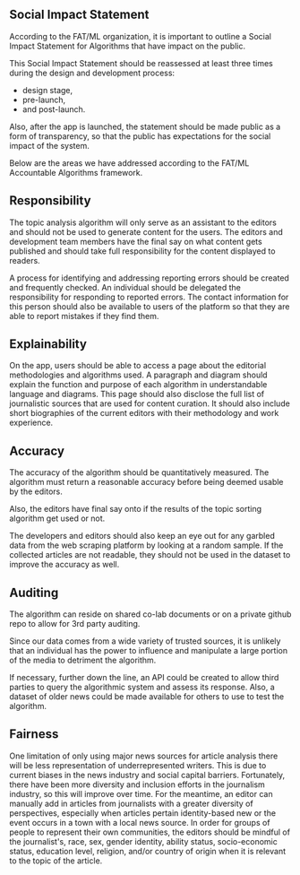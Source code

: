 
## Social Impact Statement

According to the FAT/ML organization, it is important to outline a Social Impact Statement for Algorithms that have impact on the public. 

This Social Impact Statement should be reassessed at least three times during the design and development process:

- design stage,
- pre-launch,
- and post-launch.

Also, after the app is launched, the statement should be made public as a form of transparency, so that the public has expectations for the social impact of the system.

Below are the areas we have addressed according to the FAT/ML Accountable Algorithms framework.

## Responsibility

The topic analysis algorithm will only serve as an assistant to the editors and should not be used to generate content for the users. The editors and development team members have the final say on what content gets published and should take full responsibility for the content displayed to readers.

A process for identifying and addressing reporting errors should be created and frequently checked. An individual should be delegated the responsibility for responding to reported errors. The contact information for this person should also be available to users of the platform so that they are able to report mistakes if they find them.

## Explainability

On the app, users should be able to access a page about the editorial methodologies and algorithms used. A paragraph and diagram should explain the function and purpose of each algorithm in understandable language and diagrams. This page should also disclose the full list of journalistic sources that are used for content curation. It should also include short biographies of the current editors with their methodology and work experience.

## Accuracy

The accuracy of the algorithm should be quantitatively measured. The algorithm must return a reasonable accuracy before being deemed usable by the editors.

Also, the editors have final say onto if the results of the topic sorting algorithm get used or not. 

The developers and editors should also keep an eye out for any garbled data from the web scraping platform by looking at a random sample. If the collected articles are not readable, they should not be used in the dataset to improve the accuracy as well.  

## Auditing

The algorithm can reside on shared co-lab documents or on a private github repo to allow for 3rd party auditing.

Since our data comes from a wide variety of trusted sources, it is unlikely that an individual has the power to influence and manipulate a large portion of the media to detriment the algorithm.

If necessary, further down the line, an API could be created to allow third parties to query the algorithmic system and assess its response. Also, a dataset of older news could be made available for others to use to test the algorithm.

## Fairness

One limitation of only using major news sources for article analysis there will be less representation of underrepresented writers. This is due to current biases in the news industry and social capital barriers. Fortunately, there have been more diversity and inclusion efforts in the journalism industry, so this will improve over time. For the meantime, an editor can manually add in articles from journalists with a greater diversity of perspectives, especially when articles pertain identity-based new or the event occurs in a town with a local news source. In order for groups of people to represent their own communities, the  editors should be mindful of the journalist's, race, sex, gender identity, ability status, socio-economic status, education level, religion, and/or country of origin when it is relevant to the topic of the article.
